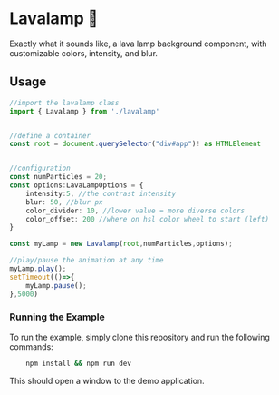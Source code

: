 # Lavalamp 🔮
Exactly what it sounds like, a lava lamp background component, with customizable colors, intensity, and blur. 


## Usage 

```typescript
//import the lavalamp class
import { Lavalamp } from './lavalamp'


//define a container
const root = document.querySelector("div#app")! as HTMLElement


//configuration 
const numParticles = 20; 
const options:LavaLampOptions = {
    intensity:5, //the contrast intensity
    blur: 50, //blur px 
    color_divider: 10, //lower value = more diverse colors
    color_offset: 200 //where on hsl color wheel to start (left)
} 

const myLamp = new Lavalamp(root,numParticles,options);

//play/pause the animation at any time
myLamp.play();
setTimeout(()=>{
    myLamp.pause();
},5000)
```









### Running the Example
To run the example, simply clone this repository and run the following commands: 
```bash
    npm install && npm run dev
```
This should open a window to the demo application. 


